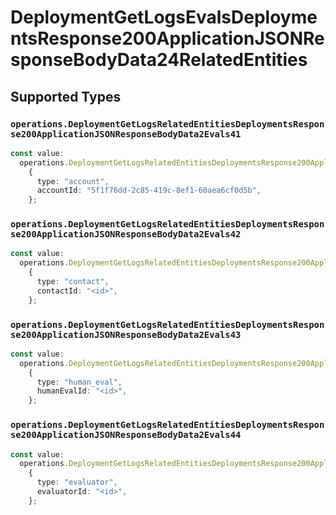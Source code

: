 # DeploymentGetLogsEvalsDeploymentsResponse200ApplicationJSONResponseBodyData24RelatedEntities


## Supported Types

### `operations.DeploymentGetLogsRelatedEntitiesDeploymentsResponse200ApplicationJSONResponseBodyData2Evals41`

```typescript
const value:
  operations.DeploymentGetLogsRelatedEntitiesDeploymentsResponse200ApplicationJSONResponseBodyData2Evals41 =
    {
      type: "account",
      accountId: "5f1f76dd-2c85-419c-8ef1-60aea6cf0d5b",
    };
```

### `operations.DeploymentGetLogsRelatedEntitiesDeploymentsResponse200ApplicationJSONResponseBodyData2Evals42`

```typescript
const value:
  operations.DeploymentGetLogsRelatedEntitiesDeploymentsResponse200ApplicationJSONResponseBodyData2Evals42 =
    {
      type: "contact",
      contactId: "<id>",
    };
```

### `operations.DeploymentGetLogsRelatedEntitiesDeploymentsResponse200ApplicationJSONResponseBodyData2Evals43`

```typescript
const value:
  operations.DeploymentGetLogsRelatedEntitiesDeploymentsResponse200ApplicationJSONResponseBodyData2Evals43 =
    {
      type: "human_eval",
      humanEvalId: "<id>",
    };
```

### `operations.DeploymentGetLogsRelatedEntitiesDeploymentsResponse200ApplicationJSONResponseBodyData2Evals44`

```typescript
const value:
  operations.DeploymentGetLogsRelatedEntitiesDeploymentsResponse200ApplicationJSONResponseBodyData2Evals44 =
    {
      type: "evaluator",
      evaluatorId: "<id>",
    };
```

